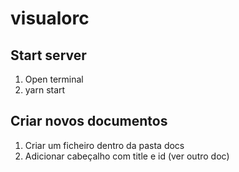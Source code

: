 # visualorc

## Start server
1) Open terminal
2) yarn start


## Criar novos documentos
1) Criar um ficheiro dentro da pasta docs
2) Adicionar cabeçalho com title e id (ver outro doc)